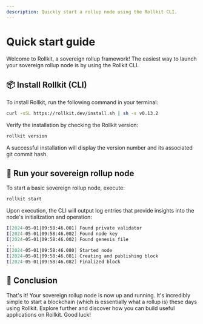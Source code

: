 ```yaml
---
description: Quickly start a rollup node using the Rollkit CLI.
---
```


# Quick start guide

Welcome to Rollkit, a sovereign rollup framework! The easiest way to launch your sovereign rollup node is by using the Rollkit CLI.

## 📦 Install Rollkit (CLI)

To install Rollkit, run the following command in your terminal:

```bash
curl -sSL https://rollkit.dev/install.sh | sh -s v0.13.2
```

Verify the installation by checking the Rollkit version:

```bash
rollkit version
```

A successful installation will display the version number and its associated git commit hash.

## 🚀 Run your sovereign rollup node

To start a basic sovereign rollup node, execute:

```bash
rollkit start
```

Upon execution, the CLI will output log entries that provide insights into the node's initialization and operation:

```bash
I[2024-05-01|09:58:46.001] Found private validator                      module=main keyFile=/root/.rollkit/config/priv_validator_key.json stateFile=/root/.rollkit/data/priv_validator_state.json
I[2024-05-01|09:58:46.002] Found node key                               module=main path=/root/.rollkit/config/node_key.json
I[2024-05-01|09:58:46.002] Found genesis file                           module=main path=/root/.rollkit/config/genesis.json
...
I[2024-05-01|09:58:46.080] Started node                                 module=main
I[2024-05-01|09:58:46.081] Creating and publishing block                module=BlockManager height=223
I[2024-05-01|09:58:46.082] Finalized block                              module=BlockManager height=223 num_txs_res=0 num_val_updates=0 block_app_hash=
```

## 🎉 Conclusion

That's it! Your sovereign rollup node is now up and running. It's incredibly simple to start a blockchain (which is essentially what a rollup is) these days using Rollkit. Explore further and discover how you can build useful applications on Rollkit. Good luck!
